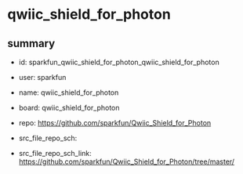 # qwiic_shield_for_photon
 
## summary 
* id: sparkfun_qwiic_shield_for_photon_qwiic_shield_for_photon
* user: sparkfun
* name: qwiic_shield_for_photon
* board: qwiic_shield_for_photon
* repo: https://github.com/sparkfun/Qwiic_Shield_for_Photon



* src_file_repo_sch: 
* src_file_repo_sch_link: https://github.com/sparkfun/Qwiic_Shield_for_Photon/tree/master/




